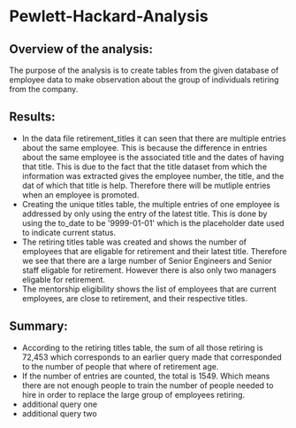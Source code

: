 # Pewlett-Hackard-Analysis

## Overview of the analysis: 
The purpose of the analysis is to create tables from the given database of employee data to make observation about the group of individuals retiring from the company. 

## Results: 
- In the data file retirement_titles it can seen that there are multiple entries about the same employee. This is because the difference in entries about the same employee is the associated title and the dates of having that title. This is due to the fact that the title dataset from which the information was extracted gives the employee number, the title, and the dat of which that title is help. Therefore there will be mutliple entries when an employee is promoted. 
- Creating the unique titles table, the multiple entries of one employee is addressed by only using the entry of the latest title. This is done by using the to_date to be '9999-01-01' which is the placeholder date used to indicate current status. 
- The retiring titles table was created and shows the number of employees that are eligable for retirement and their latest title. Therefore we see that there are a large number of Senior Engineers and Senior staff eligable for retirement. However there is also only two managers eligable for retirement. 
- The mentorship eligibility shows the list of employees that are current employees, are close to retirement, and their respective titles. 

## Summary: 
- According to the retiring titles table, the sum of all those retiring is 72,453 which corresponds to an earlier query made that corresponded to the number of people that where of retirement age. 
- If the number of entries are counted, the total is 1549. Which means there are not enough people to train the number of people needed to hire in order to replace the large group of employees retiring. 
- additional query one
- additional query two

